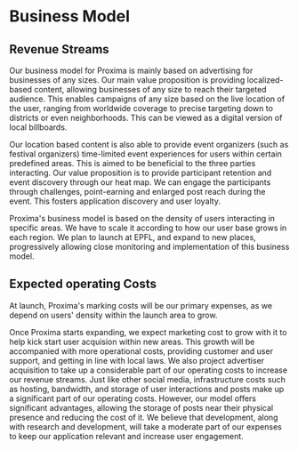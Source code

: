 # Business Model

## Revenue Streams

Our business model for Proxima is mainly based on advertising for businesses of any sizes. Our main value proposition is providing localized-based content, allowing businesses of any size to reach their targeted audience. This enables campaigns of any size based on the live location of the user, ranging from worldwide coverage to precise targeting down to districts or even neighborhoods. This can be viewed as a digital version of local billboards.

Our location based content is also able to provide event organizers (such as festival organizers) time-limited event experiences for users within certain predefined areas. This is aimed to be beneficial to the three parties interacting. Our value proposition is to provide participant retention and event discovery through our heat map. We can engage the participants through challenges, point-earning and enlarged post reach during the event. This fosters application discovery and user loyalty.

Proxima's business model is based on the density of users interacting in specific areas. We have to scale it according to how our user base grows in each region. We plan to launch at EPFL, and expand to new places, progressively allowing close monitoring and implementation of this business model.


## Expected operating Costs

At launch, Proxima's marking costs will be our primary expenses, as we depend on users' density within the launch area to grow.

Once Proxima starts expanding, we expect marketing cost to grow with it to help kick start user acquision within new areas. This growth will be accompanied with more operational costs, providing customer and user support, and getting in line with local laws. We also project advertiser acquisition to take up a considerable part of our operating costs to increase our revenue streams.
Just like other social media, infrastructure costs such as hosting, bandwidth, and storage of user interactions and posts make up a significant part of our operating costs. However, our model offers significant advantages, allowing the storage of posts near their physical presence and reducing the cost of it. We believe that development, along with research and development, will take a moderate part of our expenses to keep our application relevant and increase user engagement.

